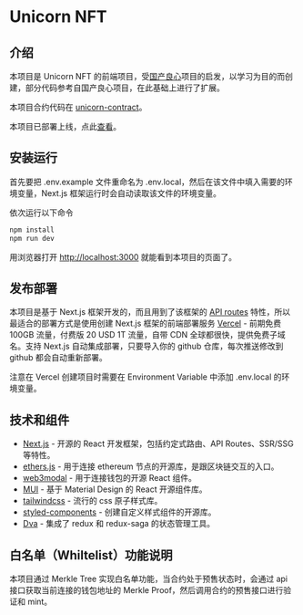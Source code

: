 Unicorn NFT
===============
## 介绍

本项目是 Unicorn NFT 的前端项目，受[国产良心](https://github.com/GuoChanLiangXin/gclx-official)项目的启发，以学习为目的而创建，部分代码参考自国产良心项目，在此基础上进行了扩展。

本项目合约代码在 [unicorn-contract](https://github.com/zhima/unicorn-contract)。

本项目已部署上线，点此[查看](https://unicorn-nft-next.vercel.app/)。

## 安装运行

首先要把 .env.example 文件重命名为 .env.local，然后在该文件中填入需要的环境变量，Next.js 框架运行时会自动读取该文件的环境变量。

依次运行以下命令

```bash
npm install
npm run dev
```

用浏览器打开 [http://localhost:3000](http://localhost:3000) 就能看到本项目的页面了。

## 发布部署

本项目是基于 Next.js 框架开发的，而且用到了该框架的 [API routes](https://nextjs.org/docs/api-routes/introduction) 特性，所以最适合的部署方式是使用创建 Next.js 框架的前端部署服务 [Vercel](https://vercel.com/) - 前期免费 100GB 流量，付费版 20 USD 1T 流量，自带 CDN 全球都很快，提供免费子域名。支持 Next.js 自动集成部署，只要导入你的 github 仓库，每次推送修改到 github 都会自动重新部署。

注意在 Vercel 创建项目时需要在 Environment Variable 中添加 .env.local 的环境变量。

## 技术和组件

- [Next.js](https://nextjs.org/) - 开源的 React 开发框架，包括约定式路由、API Routes、SSR/SSG等特性。
- [ethers.js](https://github.com/ethers-io/ethers.js/) - 用于连接 ethereum 节点的开源库，是跟区块链交互的入口。
- [web3modal](https://github.com/Web3Modal/web3modal) - 用于连接钱包的开源 React 组件。
- [MUI](https://mui.com/) - 基于 Material Design 的 React 开源组件库。
- [tailwindcss](https://tailwindcss.com/) - 流行的 css 原子样式库。
- [styled-components](https://emotion.sh/docs/styled) - 创建自定义样式组件的开源库。
- [Dva](https://dvajs.com/guide/getting-started.html) - 集成了 redux 和 redux-saga 的状态管理工具。

## 白名单（Whiltelist）功能说明

本项目通过 Merkle Tree 实现白名单功能，当合约处于预售状态时，会通过 api 接口获取当前连接的钱包地址的 Merkle Proof，然后调用合约的预售接口进行验证和 mint。